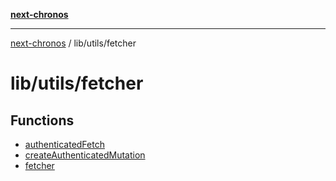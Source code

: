 [**next-chronos**](../../../README.md)

***

[next-chronos](../../../README.md) / lib/utils/fetcher

# lib/utils/fetcher

## Functions

- [authenticatedFetch](functions/authenticatedFetch.md)
- [createAuthenticatedMutation](functions/createAuthenticatedMutation.md)
- [fetcher](functions/fetcher.md)

